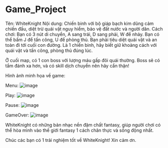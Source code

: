 # Game_Project
Tên: WhiteKnight
Nội dung: Chiến binh với bộ giáp bạch kim dũng cảm chiến đấu, diệt trừ quái vật nguy hiểm, bảo vệ đất nước và người dân.
Cách chơi:
  Bạn có 3 nút di chuyển, A sang trái, D sang phải, W để nhảy. Bạn có thể bấm J để tấn công, U để phòng thủ.
  Bạn phải tiêu diệt quái vật và an toàn đi tới cuối con đường. Là 1 chiến binh, hãy biết giữ khoảng cách với quái vật và tấn công, phòng thủ đúng lúc.
  
  Ở cuối map, có 1 con boss với lượng máu gấp đôi quái thường. Boss sẽ có tầm đánh xa hơn, và có skill dịch chuyển nên hãy cẩn thận!

Hình ảnh minh họa về game:
  
  Menu:
  ![image](https://github.com/Kin083/Game_Project/assets/124850786/193a35c0-0e38-4a67-b59e-2cfde63d4961)

  Play:
  ![image](https://github.com/Kin083/Game_Project/assets/124850786/b2b64c81-990a-46fb-8a0d-17224db841dd)

  Pause:
  ![image](https://github.com/Kin083/Game_Project/assets/124850786/56587075-934f-49f1-b906-26e15a063adc)

  GameOver:
  ![image](https://github.com/Kin083/Game_Project/assets/124850786/655d4744-1eb7-4aaa-8611-e0976c8c6c31)


WhiteKnight có những bản nhạc nền đậm chất fantasy, giúp người chơi có thể hòa mình vào thế giới fantasy 1 cách chân thực và sống động nhất.

Chúc các bạn có 1 trải nghiệm tốt về WhiteKnight! Xin cảm ơn.
